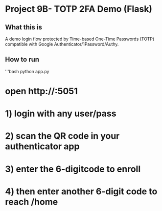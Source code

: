 # Project 9B- TOTP 2FA Demo (Flask)

## What this is
A demo login flow protected by Time-based One-Time Passwords (TOTP) compatible with Google Authenticator/1Password/Authy.

## How to run
'''bash
python app.py
# open http://<server-ip>:5051
# 1) login with any user/pass
# 2) scan the QR code in your authenticator app
# 3) enter the 6-digitcode to enroll
# 4) then enter another 6-digit code to reach /home
